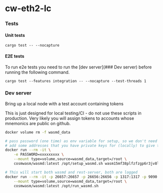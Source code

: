 # cw-eth2-lc

### Tests

#### Unit tests

```
cargo test -- --nocapture
```

#### E2E tests

To run e2e tests you need to run the [dev server](### Dev server) before running the following command.

```
cargo test --features integration -- --nocapture --test-threads 1
```


### Dev server

Bring up a local node with a test account containing tokens

This is just designed for local testing/CI - do not use these scripts in production.
Very likely you will assign tokens to accounts whose mnemonics are public on github.

```sh
docker volume rm -f wasmd_data

# pass password (one time) as env variable for setup, so we don't need to keep typing it
# add some addresses that you have private keys for (locally) to give them genesis funds
docker run --rm -it \
    -e PASSWORD=xxxxxxxxx \
    --mount type=volume,source=wasmd_data,target=/root \
    cosmwasm/wasmd:latest /opt/setup_wasmd.sh wasm15mf38plfzfzgp6r3jv8l335a87fnxe2684x269

# This will start both wasmd and rest-server, both are logged
docker run --rm -it -p 26657:26657 -p 26656:26656 -p 1317:1317 -p 9090:9090 \
    --mount type=volume,source=wasmd_data,target=/root \
    cosmwasm/wasmd:latest /opt/run_wasmd.sh
```
